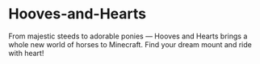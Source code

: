# Hooves-and-Hearts
From majestic steeds to adorable ponies — Hooves and Hearts brings a whole new world of horses to Minecraft. Find your dream mount and ride with heart!
